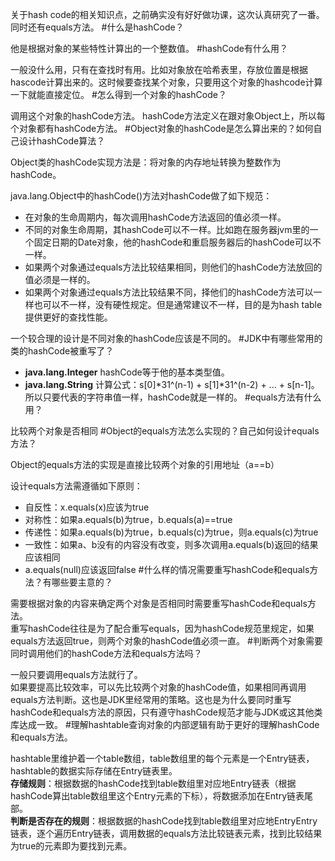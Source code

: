 关于hash code的相关知识点，之前确实没有好好做功课，这次认真研究了一番。同时还有equals方法。
#什么是hashCode？

他是根据对象的某些特性计算出的一个整数值。
#hashCode有什么用？

一般没什么用，只有在查找时有用。比如对象放在哈希表里，存放位置是根据hascode计算出来的。这时候要查找某个对象，只要用这个对象的hashcode计算一下就能直接定位。
#怎么得到一个对象的hashCode？

调用这个对象的hashCode方法。
hashCode方法定义在跟对象Object上，所以每个对象都有hashCode方法。
#Object对象的hashCode是怎么算出来的？如何自己设计hashCode算法？

Object类的hashCode实现方法是：将对象的内存地址转换为整数作为hashCode。

java.lang.Object中的hashCode()方法对hashCode做了如下规范：
* 在对象的生命周期内，每次调用hashCode方法返回的值必须一样。
* 不同的对象生命周期，其hashCode可以不一样。比如跑在服务器jvm里的一个固定日期的Date对象，他的hashCode和重启服务器后的hashCode可以不一样。
* 如果两个对象通过equals方法比较结果相同，则他们的hashCode方法放回的值必须是一样的。
* 如果两个对象通过equals方法比较结果不同，择他们的hashCode方法可以一样也可以不一样，没有硬性规定。但是通常建议不一样，目的是为hash table提供更好的查找性能。
  
一个较合理的设计是不同对象的hashCode应该是不同的。 
#JDK中有哪些常用的类的hashCode被重写了？

* **java.lang.Integer**  hashCode等于他的基本类型值。
* **java.lang.String** 计算公式：s[0]*31^(n-1) + s[1]*31^(n-2) + ... + s[n-1]。所以只要代表的字符串值一样，hashCode就是一样的。
#equals方法有什么用？

比较两个对象是否相同
#Object的equals方法怎么实现的？自己如何设计equals方法？

Object的equals方法的实现是直接比较两个对象的引用地址（a==b）

设计equals方法需遵循如下原则：
* 自反性：x.equals(x)应该为true
* 对称性：如果a.equals(b)为true，b.equals(a)==true
* 传递性：如果a.equals(b)为true，b.equals(c)为true，则a.equals(c)为true
* 一致性：如果a、b没有的内容没有改变，则多次调用a.equals(b)返回的结果应该相同
* a.equals(null)应该返回false
#什么样的情况需要重写hashCode和equals方法？有哪些要主意的？

需要根据对象的内容来确定两个对象是否相同时需要重写hashCode和equals方法。  
重写hashCode往往是为了配合重写equals，因为hashCode规范里规定，如果equals方法返回true，则两个对象的hashCode值必须一直。
#判断两个对象需要同时调用他们的hashCode方法和equals方法吗？

一般只要调用equals方法就行了。  
如果要提高比较效率，可以先比较两个对象的hashCode值，如果相同再调用equals方法判断。这也是JDK里经常用的策略。这也是为什么要同时重写hashCode和equals方法的原因，只有遵守hashCode规范才能与JDK或这其他类库达成一致。
#理解hashtable查询对象的内部逻辑有助于更好的理解hashCode和equals方法。

hashtable里维护着一个table数组，table数组里的每个元素是一个Entry链表，hashtable的数据实际存储在Entry链表里。  
**存储规则**：根据数据的hashCode找到table数组里对应地Entry链表（根据hashCode算出table数组里这个Entry元素的下标），将数据添加在Entry链表尾部。  
**判断是否存在的规则**：根据数据的hashCode找到table数组里对应地EntryEntry链表，逐个遍历Entry链表，调用数据的equals方法比较链表元素，找到比较结果为true的元素即为要找到元素。
